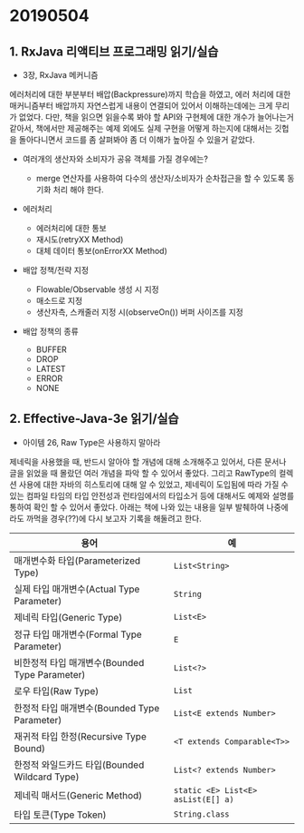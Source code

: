 # 20190504
## 1. RxJava 리액티브 프로그래밍 읽기/실습
- 3장, RxJava 메커니즘

에러처리에 대한 부분부터 배압(Backpressure)까지 학습을 하였고, 에러 처리에 대한 매커니즘부터 배압까지 자연스럽게 내용이 연결되어 있어서 이해하는데에는 크게 무리가 없었다. 다만, 책을 읽으면 읽을수록 봐야 할 API와 구현체에 대한 개수가 늘어나는거 같아서, 책에서만 제공해주는 예제 외에도 실제 구현을 어떻게 하는지에 대해서는 깃헙을 돌아다니면서 코드를 좀 살펴봐야 좀 더 이해가 높아질 수 있을거 같았다. 

- 여러개의 생산자와 소비자가 공유 객체를 가질 경우에는?
  - merge 연산자를 사용하여 다수의 생산자/소비자가 순차접근을 할 수 있도록 동기화 처리 해야 한다.

- 에러처리
  - 에러처리에 대한 통보
  - 재시도(retryXX Method)
  - 대체 데이터 통보(onErrorXX Method)

- 배압 정책/전략 지정
  - Flowable/Observable 생성 시 지정
  - 매소드로 지정
  - 생산자측, 스캐줄러 지정 시(observeOn()) 버퍼 사이즈를 지정

- 배압 정책의 종류
  - BUFFER
  - DROP
  - LATEST
  - ERROR
  - NONE

## 2. Effective-Java-3e 읽기/실습
- 아이템 26, Raw Type은 사용하지 말아라

제네릭을 사용했을 때, 반드시 알아야 할 개념에 대해 소개해주고 있어서, 다른 문서나 글을 읽었을 때 몰랐던 여러 개념을 파악 할 수 있어서 좋았다. 그리고 RawType의 컬렉션 사용에 대한 자바의 히스토리에 대해 알 수 있었고, 제네릭이 도입됨에 따라 가질 수 있는 컴파일 타임의 타입 안전성과 런타임에서의 타입소거 등에 대해서도 예제와 설명를 통하여 확인 할 수 있어서 좋았다. 아래는 책에 나와 있는 내용을 일부 발췌하여 나중에라도 까먹을 경우(??)에 다시 보고자 기록을 해둘려고 한다.

| 용어  | 예  |
|---|---|
| 매개변수화 타입(Parameterized Type)  | `List<String>`  |
| 실제 타입 매개변수(Actual Type Parameter)  | `String`  |
|  제네릭 타입(Generic Type) | `List<E>`  |
| 정규 타입 매개변수(Formal Type Parameter)  | `E`  |
| 비한정적 타입 매개변수(Bounded Type Parameter)  |  `List<?>` |
| 로우 타입(Raw Type)  | `List`  |
| 한정적 타입 매개변수(Bounded Type Parameter)  | `List<E extends Number>`  |
| 재귀적 타입 한정(Recursive Type Bound)  | `<T extends Comparable<T>>`  |
| 한정적 와일드카드 타입(Bounded Wildcard Type)  | `List<? extends Number>`  |
| 제네릭 매서드(Generic Method) | `static <E> List<E> asList(E[] a)`  |
| 타입 토큰(Type Token) | `String.class`  |